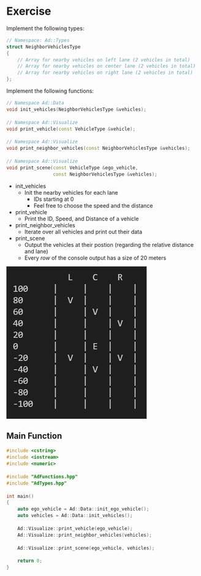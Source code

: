 # Exercise

Implement the following types:

```cpp
// Namespace: Ad::Types
struct NeighborVehiclesType
{
    // Array for nearby vehicles on left lane (2 vehicles in total)
    // Array for nearby vehicles on center lane (2 vehicles in total)
    // Array for nearby vehicles on right lane (2 vehicles in total)
};
```

Implement the following functions:

```cpp
// Namespace Ad::Data
void init_vehicles(NeighborVehiclesType &vehicles);

// Namespace Ad::Visualize
void print_vehicle(const VehicleType &vehicle);

// Namespace Ad::Visualize
void print_neighbor_vehicles(const NeighborVehiclesType &vehicles);

// Namespace Ad::Visualize
void print_scene(const VehicleType &ego_vehicle,
                 const NeighborVehiclesType &vehicles);
```

- init_vehicles
  - Init the nearby vehicles for each lane
    - IDs starting at 0
    - Feel free to choose the speed and the distance
- print_vehicle
  - Print the ID, Speed, and Distance of a vehicle
- print_neighbor_vehicles
  - Iterate over all vehicles and print out their data
- print_scene
  - Output the vehicles at their postion (regarding the relative distance and lane)
  - Every *row* of the console output has a size of 20 meters

![vehicle](../../media/vehicle.png)

## Main Function

```cpp
#include <cstring>
#include <iostream>
#include <numeric>

#include "AdFunctions.hpp"
#include "AdTypes.hpp"

int main()
{
    auto ego_vehicle = Ad::Data::init_ego_vehicle();
    auto vehicles = Ad::Data::init_vehicles();

    Ad::Visualize::print_vehicle(ego_vehicle);
    Ad::Visualize::print_neighbor_vehicles(vehicles);

    Ad::Visualize::print_scene(ego_vehicle, vehicles);

    return 0;
}
```
